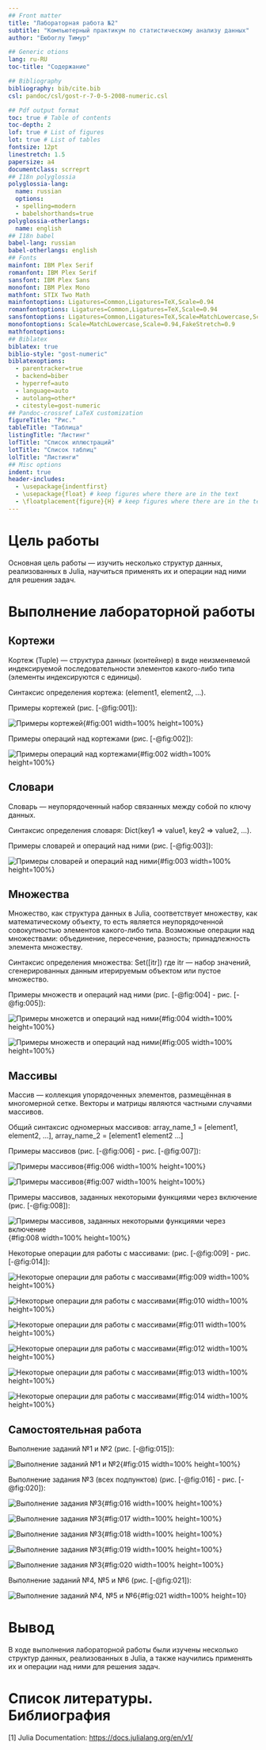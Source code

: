 ```yaml
---
## Front matter
title: "Лабораторная работа №2"
subtitle: "Компьютерный практикум по статистическому анализу данных"
author: "Еюбоглу Тимур"

## Generic otions
lang: ru-RU
toc-title: "Содержание"

## Bibliography
bibliography: bib/cite.bib
csl: pandoc/csl/gost-r-7-0-5-2008-numeric.csl

## Pdf output format
toc: true # Table of contents
toc-depth: 2
lof: true # List of figures
lot: true # List of tables
fontsize: 12pt
linestretch: 1.5
papersize: a4
documentclass: scrreprt
## I18n polyglossia
polyglossia-lang:
  name: russian
  options:
  - spelling=modern
  - babelshorthands=true
polyglossia-otherlangs:
  name: english
## I18n babel
babel-lang: russian
babel-otherlangs: english
## Fonts
mainfont: IBM Plex Serif
romanfont: IBM Plex Serif
sansfont: IBM Plex Sans
monofont: IBM Plex Mono
mathfont: STIX Two Math
mainfontoptions: Ligatures=Common,Ligatures=TeX,Scale=0.94
romanfontoptions: Ligatures=Common,Ligatures=TeX,Scale=0.94
sansfontoptions: Ligatures=Common,Ligatures=TeX,Scale=MatchLowercase,Scale=0.94
monofontoptions: Scale=MatchLowercase,Scale=0.94,FakeStretch=0.9
mathfontoptions:
## Biblatex
biblatex: true
biblio-style: "gost-numeric"
biblatexoptions:
  - parentracker=true
  - backend=biber
  - hyperref=auto
  - language=auto
  - autolang=other*
  - citestyle=gost-numeric
## Pandoc-crossref LaTeX customization
figureTitle: "Рис."
tableTitle: "Таблица"
listingTitle: "Листинг"
lofTitle: "Список иллюстраций"
lotTitle: "Список таблиц"
lolTitle: "Листинги"
## Misc options
indent: true
header-includes:
  - \usepackage{indentfirst}
  - \usepackage{float} # keep figures where there are in the text
  - \floatplacement{figure}{H} # keep figures where there are in the text
---
```


# Цель работы

Основная цель работы — изучить несколько структур данных, реализованных в Julia, 
научиться применять их и операции над ними для решения задач.
 
# Выполнение лабораторной работы

##  Кортежи

Кортеж (Tuple) — структура данных (контейнер) в виде неизменяемой индексируемой 
последовательности элементов какого-либо типа (элементы индексируются с единицы). 

Синтаксис определения кортежа: (element1, element2, ...). 

Примеры кортежей (рис. [-@fig:001]):

![Примеры кортежей](image/01.png){#fig:001 width=100% height=100%}

Примеры операций над кортежами (рис. [-@fig:002]):

![Примеры операций над кортежами](image/02.png){#fig:002 width=100% height=100%}

##  Словари

Словарь — неупорядоченный набор связанных между собой по ключу данных. 

Синтаксис определения словаря: Dict(key1 => value1, key2 => value2, ...). 

Примеры словарей и операций над ними (рис. [-@fig:003]):

![Примеры словарей и операций над ними](image/03.png){#fig:003 width=100% height=100%}

## Множества

Множество, как структура данных в Julia, соответствует множеству, как математическому объекту, 
то есть является неупорядоченной совокупностью элементов какого-либо типа. 
Возможные операции над множествами: объединение, пересечение, разность; принадлежность элемента множеству.

Синтаксис определения множества: Set([itr]) где itr — набор значений, сгенерированных данным итерируемым объектом или пустое 
множество.

Примеры множеств и операций над ними (рис. [-@fig:004] - рис. [-@fig:005]):


![Примеры множетсв и операций над ними](image/04.png){#fig:004 width=100% height=100%}

![Примеры множеств и операций над ними](image/05.png){#fig:005 width=100% height=100%}

## Массивы

Массив — коллекция упорядоченных элементов, размещённая в многомерной сетке. Векторы и матрицы являются частными случаями массивов.

Общий синтаксис одномерных массивов: array_name_1 = [element1, element2, ...], array_name_2 = [element1 element2 ...]

Примеры массивов (рис. [-@fig:006] - рис. [-@fig:007]):

![Примеры массивов](image/06.png){#fig:006 width=100% height=100%}

![Примеры массивов](image/07.png){#fig:007 width=100% height=100%}

Примеры массивов, заданных некоторыми функциями через включение (рис. [-@fig:008]):

![Примеры массивов, заданных некоторыми функциями через включение](image/08.png){#fig:008 width=100% height=100%}

Некоторые операции для работы с массивами: (рис. [-@fig:009] - рис. [-@fig:014]):

![Некоторые операции для работы с массивами](image/09.png){#fig:009 width=100% height=100%}

![Некоторые операции для работы с массивами](image/10.png){#fig:010 width=100% height=100%}

![Некоторые операции для работы с массивами](image/11.png){#fig:011 width=100% height=100%}

![Некоторые операции для работы с массивами](image/12.png){#fig:012 width=100% height=100%}

![Некоторые операции для работы с массивами](image/13.png){#fig:013 width=100% height=100%}

![Некоторые операции для работы с массивами](image/14.png){#fig:014 width=100% height=100%}

## Самостоятельная работа

Выполнение заданий №1 и №2 (рис. [-@fig:015]):

![Выполнение заданий №1 и №2](image/15.png){#fig:015 width=100% height=100%}

Выполнение задания №3 (всех подпунктов) (рис. [-@fig:016] - рис. [-@fig:020]):

![Выполнение задания №3](image/16.png){#fig:016 width=100% height=100%}

![Выполнение задания №3](image/17.png){#fig:017 width=100% height=100%}

![Выполнение задания №3](image/18.png){#fig:018 width=100% height=100%}

![Выполнение задания №3](image/19.png){#fig:019 width=100% height=100%}

![Выполнение задания №3](image/20.png){#fig:020 width=100% height=100%}

Выполнение заданий №4, №5 и №6 (рис. [-@fig:021]):

![Выполнение заданий №4, №5 и №6](image/21.png){#fig:021 width=100% height=10}

# Вывод

В ходе выполнения лабораторной работы были изучены несколько структур данных, реализованных в Julia, 
а также научились применять их и операции над ними для решения задач.

# Список литературы. Библиография

[1] Julia Documentation: https://docs.julialang.org/en/v1/